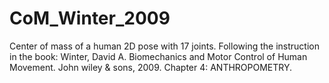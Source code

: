 # CoM_Winter_2009
Center of mass of a human 2D pose with 17 joints. Following the instruction in the book: Winter, David A. Biomechanics and Motor Control of Human Movement. John wiley &amp; sons, 2009. Chapter 4: ANTHROPOMETRY.

